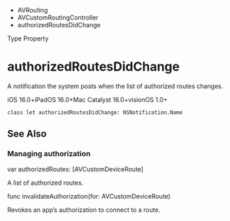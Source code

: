 

- AVRouting
- AVCustomRoutingController
-  authorizedRoutesDidChange 

Type Property

# authorizedRoutesDidChange

A notification the system posts when the list of authorized routes changes.

iOS 16.0+iPadOS 16.0+Mac Catalyst 16.0+visionOS 1.0+

``` source
class let authorizedRoutesDidChange: NSNotification.Name
```

## See Also

### Managing authorization

var authorizedRoutes: [AVCustomDeviceRoute]

A list of authorized routes.

func invalidateAuthorization(for: AVCustomDeviceRoute)

Revokes an app’s authorization to connect to a route.

